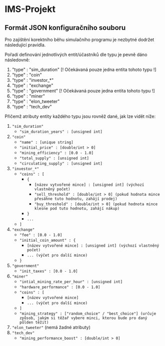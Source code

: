 # IMS-Projekt

## Formát JSON konfiguračního souboru
Pro zajištění korektního běhu simulačního programu je nezbytné dodržet následující pravidla.

Pořadí definování jednotlivých entit/účastníků dle typu je pevně dáno následovně:

1. "type" : "sim_duration" [! Očekávaná pouze jedna entita tohoto typu !]
2. "type" : "coin"
3. "type" : "investor_*"
4. "type" : "exchange"
5. "type" : "government" [! Očekávaná pouze jedna entita tohoto typu !]
6. "type" : "miner"
7. "type" : "elon_tweeter"
8. "type" : "tech_dev"

Přičemž atributy entity každého typu jsou rovněž dané, jak lze vidět níže:
1. `"sim_duration"`
    - `"sim_duration_years" : [unsigned int]`
2. `"coin"`
    - `"name" : [unique string]`
    - `"initial_price" : [double/int > 0]`
    - `"mining_efficiency" : [0.0 - 1.0]`
    - `"total_supply" : [unsigned int]`
    - `"circulating_supply" : [unsigned int]`
3. `"investor_*"`
    - `"coins" : [`
        - `{`
            - `[název vytvořené mince] : [unsigned int] (výchozí vlastněný počet)`
            - `"sell_threshold" : [double/int > 0] (pokud hodnota mince přesáhne tuto hodnotu, zahájí prodej)`
            - `"buy_threshold" : [double/int > 0] (pokud hodnota mince klesne pod tuto hodnotu, zahájí nákup)`
        - `}`
        - `...`
    - `]`
4. `"exchange"`
    - `"fee" : [0.0 - 1.0]`
    - `"initial_coin_amount" : {`
        - `[název vytvořené mince] : [unsigned int] (výchozí vlastněný počet)`
        - `... (výčet pro další mince)`
    - `}`
5. `"government"`
    - `"init_taxes" : [0.0 - 1.0]`
6. `"miner"`
    - `"intial_mining_rate_per_hour" : [unsigned int]`
    - `"hardware_performance" : [0.0 - 1.0]`
    - `"coins" : [`
        - `[název vytvořené mince]`
        - `... (výčet pro další mince)`
    - `]`
    - `"mining_strategy" : ["random_choice" / "best_choice"] (určuje způsob, jakým si těžař vybere minci, kterou bude pro daný půlden těžit)`
7. `"elon_tweeter"` (nemá žadné atributy)
8. `"tech_dev"`
    - `"mining_performance_boost" : [double/int > 0]`
